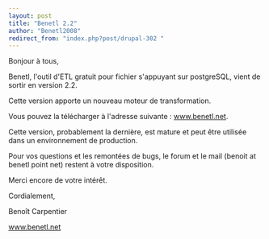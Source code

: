 ```yaml
---
layout: post
title: "Benetl 2.2"
author: "Benetl2008"
redirect_from: "index.php?post/drupal-302 "
---
```




Bonjour à tous,

Benetl, l'outil d'ETL gratuit pour fichier s'appuyant sur postgreSQL, vient de sortir en version 2.2.

Cette version apporte un nouveau moteur de transformation.

Vous pouvez la télécharger à l'adresse suivante : <a href="http://www.benetl.net">www.benetl.net</a>.

Cette version, probablement la dernière, est mature et peut être utilisée dans un environnement de production.

Pour vos questions et les remontées de bugs, le forum et le mail (benoit at benetl point net) restent à votre disposition.

Merci encore de votre intérêt.

Cordialement,

Benoît Carpentier

www.benetl.net